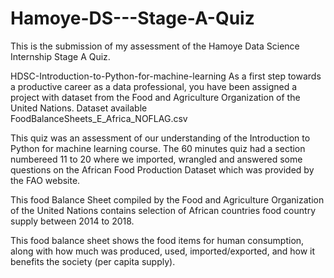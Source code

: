 # Hamoye-DS---Stage-A-Quiz

This is the submission of my assessment of the Hamoye Data Science Internship Stage A Quiz.

HDSC-Introduction-to-Python-for-machine-learning
As a first step towards a productive career as a data professional, you have been assigned a project with dataset from the Food and Agriculture Organization of the United Nations. Dataset available FoodBalanceSheets_E_Africa_NOFLAG.csv

This quiz was an assessment of our understanding of the Introduction to Python for machine learning course. The 60 minutes quiz had a section numbereed 11 to 20 where we imported, wrangled and answered some questions on the African Food Production Dataset
which was provided by the FAO website.

This food Balance Sheet compiled by the Food and Agriculture Organization of the United Nations contains selection of African countries food country supply between 2014 to 2018.

This food balance sheet shows the food items for human consumption, along with how much was produced, used, imported/exported, and how it benefits the society (per capita supply).

